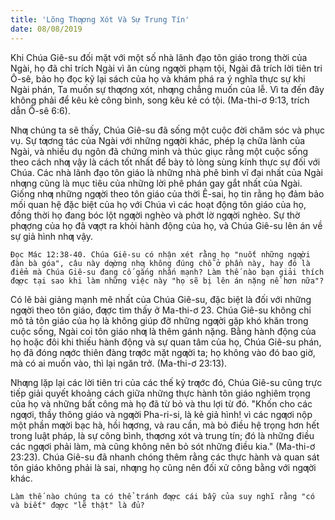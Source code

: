 ```yaml
---
title: 'Lõng Thƣơng Xót Và Sự Trung Tín'
date: 08/08/2019
---
```


Khi Chúa Giê-su đối mặt với một số nhà lãnh đạo tôn giáo trong thời của Ngài, họ đã chỉ trích Ngài vì ăn cùng ngƣời phạm tội, Ngài đã trích lời tiên tri Ô-sê, bảo họ đọc kỹ lại sách của họ và khám phá ra ý nghĩa thực sự khi Ngài phán, Ta muốn sự thƣơng xót, nhƣng chẳng muốn của lễ. Vì ta đến đây không phải để kêu kẻ công bình, song kêu kẻ có tội. (Ma-thi-ơ 9:13, trích dẫn Ô-sê 6:6).

Nhƣ chúng ta sẽ thấy, Chúa Giê-su đã sống một cuộc đời chăm sóc và phục vụ. Sự tƣơng tác của Ngài với những ngƣời khác, phép lạ chữa lành của Ngài, và nhiều dụ ngôn đã chứng minh và thúc giục rằng một cuộc sống theo cách nhƣ vậy là cách tốt nhất để bày tỏ lòng sùng kính thực sự đối với Chúa. Các nhà lãnh đạo tôn giáo là những nhà phê bình vĩ đại nhất của Ngài nhƣng cũng là mục tiêu của những lời phê phán gay gắt nhất của Ngài. Giống nhƣ những ngƣời theo tôn giáo của thời Ê-sai, họ tin rằng họ đảm bảo mối quan hệ đặc biệt của họ với Chúa vì các hoạt động tôn giáo của họ, đồng thời họ đang bóc lột ngƣời nghèo và phớt lờ ngƣời nghèo. Sự thờ phƣợng của họ đã vƣợt ra khỏi hành động của họ, và Chúa Giê-su lên án về sự giả hình nhƣ vậy.

`Đọc Mác 12:38-40. Chúa Giê-su có nhận xét rằng họ "nuốt những ngƣời đàn bà góa", câu này dƣờng nhƣ không đúng chỗ ở phần này, hay đó là điểm mà Chúa Giê-su đang cố gắng nhấn mạnh? Làm thế nào bạn giải thích đƣợc tại sao khi làm những việc này "họ sẽ bị lên án nặng nề hơn nữa"?`

Có lẽ bài giảng mạnh mẽ nhất của Chúa Giê-su, đặc biệt là đối với những ngƣời theo tôn giáo, đƣợc tìm thấy ở Ma-thi-ơ 23. Chúa Giê-su không chỉ mô tả tôn giáo của họ là không giúp đỡ những ngƣời gặp khó khăn trong cuộc sống, Ngài coi tôn giáo nhƣ là thêm gánh nặng. Bằng hành động của họ hoặc đôi khi thiếu hành động và sự quan tâm của họ, Chúa Giê-su phán, họ đã đóng nƣớc thiên đàng trƣớc mặt ngƣời ta; họ không vào đó bao giờ, mà có ai muốn vào, thì lại ngăn trở. (Ma-thi-ơ 23:13).

Nhƣng lặp lại các lời tiên tri của các thế kỷ trƣớc đó, Chúa Giê-su cũng trực tiếp giải quyết khoảng cách giữa những thực hành tôn giáo nghiêm trọng của họ và những bất công mà họ đã từ bỏ và thu lợi từ đó. "Khốn cho các ngƣơi, thầy thông giáo và ngƣời Pha-ri-si, là kẻ giả hình! vì các ngƣơi nộp một phần mƣời bạc hà, hồi hƣơng, và rau cần, mà bỏ điều hệ trọng hơn hết trong luật pháp, là sự công bình, thƣơng xót và trung tín; đó là những điều các ngƣơi phải làm, mà cũng không nên bỏ sót những điều kia." (Ma-thi-ơ 23:23). Chúa Giê-su đã nhanh chóng thêm rằng các thực hành và quan sát tôn giáo không phải là sai, nhƣng họ cũng nên đối xử công bằng với ngƣời khác.

`Làm thế nào chúng ta có thể tránh đƣợc cái bẫy của suy nghĩ rằng "có và biết" đƣợc "lẽ thật" là đủ?`